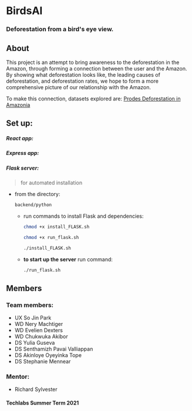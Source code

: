 # BirdsAI

### Deforestation from a bird's eye view.

## About

This project is an attempt to bring awareness to the deforestation in the Amazon, through forming a connection between the user and the Amazon. By showing what deforestation looks like, the leading causes of deforestation, and deforestation rates, we hope to form a more comprehensive picture of our relationship with the Amazon.

To make this connection, datasets explored are:
[Prodes Deforestation in Amazonia](https://data.globalforestwatch.org/datasets/gfw::prodes-deforestation-in-amazonia/about)

## Set up:

##### React app:

##### Express app:

##### Flask server:

> for automated installation

- from the directory:
  ```sh
  backend/python
  ```
  - run commands to install Flask and dependencies:
    ```sh
    chmod +x install_FLASK.sh
    ```
    ```sh
    chmod +x run_flask.sh
    ```
    ```sh
    ./install_FLASK.sh
    ```
  - **to start up the server** run command:
    ```sh
    ./run_flask.sh
    ```

## Members

### Team members:

- UX So Jin Park
- WD Nery Machtiger
- WD Evelien Dexters
- WD Chukwuka Akibor
- DS Yulia Guseva
- DS Senthamizh Pavai Valliappan
- DS Akinloye Oyeyinka Tope
- DS Stephanie Mennear

### Mentor:

- Richard Sylvester

#### Techlabs Summer Term 2021

